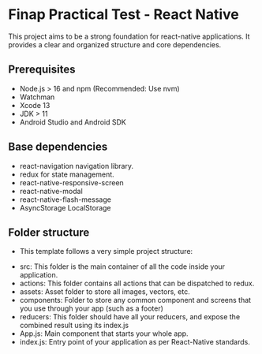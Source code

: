 # Finap Practical Test - React Native

This project aims to be a strong foundation for react-native applications. It provides a clear and organized structure and core dependencies.

## Prerequisites 

+ Node.js > 16 and npm (Recommended: Use nvm)
+ Watchman
+ Xcode 13
+ JDK > 11
+ Android Studio and Android SDK

## Base dependencies

+ react-navigation navigation library.
+ redux for state management.
+ react-native-responsive-screen
+ react-native-modal
+ react-native-flash-message
+ AsyncStorage LocalStorage

## Folder structure

+ This template follows a very simple project structure:

- src: This folder is the main container of all the code inside your application.
- actions: This folder contains all actions that can be dispatched to redux.
- assets: Asset folder to store all images, vectors, etc.
- components: Folder to store any common component and screens that you use through your app (such as a footer)
- reducers: This folder should have all your reducers, and expose the combined result using its index.js
- App.js: Main component that starts your whole app.
- index.js: Entry point of your application as per React-Native standards.
